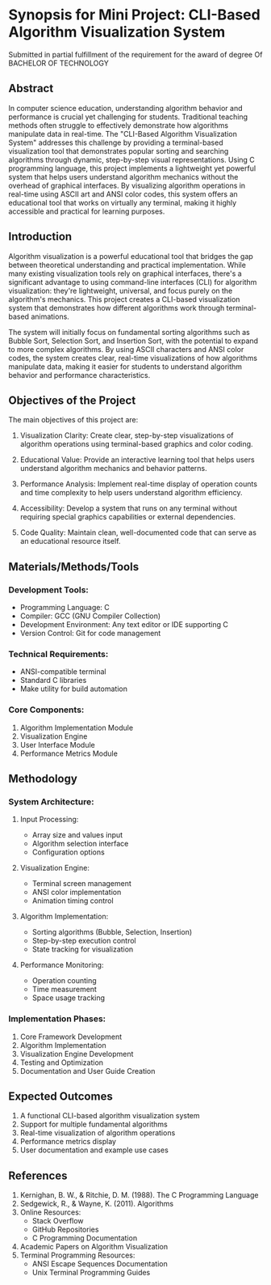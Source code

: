 # Synopsis for Mini Project: CLI-Based Algorithm Visualization System

Submitted in partial fulfillment of the requirement for the award of degree Of
BACHELOR OF TECHNOLOGY

## Abstract

In computer science education, understanding algorithm behavior and performance is crucial yet challenging for students. Traditional teaching methods often struggle to effectively demonstrate how algorithms manipulate data in real-time. The "CLI-Based Algorithm Visualization System" addresses this challenge by providing a terminal-based visualization tool that demonstrates popular sorting and searching algorithms through dynamic, step-by-step visual representations. Using C programming language, this project implements a lightweight yet powerful system that helps users understand algorithm mechanics without the overhead of graphical interfaces. By visualizing algorithm operations in real-time using ASCII art and ANSI color codes, this system offers an educational tool that works on virtually any terminal, making it highly accessible and practical for learning purposes.

## Introduction

Algorithm visualization is a powerful educational tool that bridges the gap between theoretical understanding and practical implementation. While many existing visualization tools rely on graphical interfaces, there's a significant advantage to using command-line interfaces (CLI) for algorithm visualization: they're lightweight, universal, and focus purely on the algorithm's mechanics. This project creates a CLI-based visualization system that demonstrates how different algorithms work through terminal-based animations.

The system will initially focus on fundamental sorting algorithms such as Bubble Sort, Selection Sort, and Insertion Sort, with the potential to expand to more complex algorithms. By using ASCII characters and ANSI color codes, the system creates clear, real-time visualizations of how algorithms manipulate data, making it easier for students to understand algorithm behavior and performance characteristics.

## Objectives of the Project

The main objectives of this project are:

1. Visualization Clarity: Create clear, step-by-step visualizations of algorithm operations using terminal-based graphics and color coding.

2. Educational Value: Provide an interactive learning tool that helps users understand algorithm mechanics and behavior patterns.

3. Performance Analysis: Implement real-time display of operation counts and time complexity to help users understand algorithm efficiency.

4. Accessibility: Develop a system that runs on any terminal without requiring special graphics capabilities or external dependencies.

5. Code Quality: Maintain clean, well-documented code that can serve as an educational resource itself.

## Materials/Methods/Tools

### Development Tools:
- Programming Language: C
- Compiler: GCC (GNU Compiler Collection)
- Development Environment: Any text editor or IDE supporting C
- Version Control: Git for code management

### Technical Requirements:
- ANSI-compatible terminal
- Standard C libraries
- Make utility for build automation

### Core Components:
1. Algorithm Implementation Module
2. Visualization Engine
3. User Interface Module
4. Performance Metrics Module

## Methodology

### System Architecture:
1. Input Processing:
   - Array size and values input
   - Algorithm selection interface
   - Configuration options

2. Visualization Engine:
   - Terminal screen management
   - ANSI color implementation
   - Animation timing control

3. Algorithm Implementation:
   - Sorting algorithms (Bubble, Selection, Insertion)
   - Step-by-step execution control
   - State tracking for visualization

4. Performance Monitoring:
   - Operation counting
   - Time measurement
   - Space usage tracking

### Implementation Phases:
1. Core Framework Development
2. Algorithm Implementation
3. Visualization Engine Development
4. Testing and Optimization
5. Documentation and User Guide Creation

## Expected Outcomes

1. A functional CLI-based algorithm visualization system
2. Support for multiple fundamental algorithms
3. Real-time visualization of algorithm operations
4. Performance metrics display
5. User documentation and example use cases

## References

1. Kernighan, B. W., & Ritchie, D. M. (1988). The C Programming Language
2. Sedgewick, R., & Wayne, K. (2011). Algorithms
3. Online Resources:
   - Stack Overflow
   - GitHub Repositories
   - C Programming Documentation
4. Academic Papers on Algorithm Visualization
5. Terminal Programming Resources:
   - ANSI Escape Sequences Documentation
   - Unix Terminal Programming Guides
